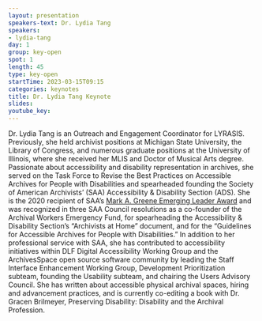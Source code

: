 ```yaml
---
layout: presentation
speakers-text: Dr. Lydia Tang
speakers:
- lydia-tang
day: 1
group: key-open
spot: 1
length: 45
type: key-open
startTime: 2023-03-15T09:15
categories: keynotes
title: Dr. Lydia Tang Keynote
slides:
youtube_key:
---
```


Dr. Lydia Tang is an Outreach and Engagement Coordinator for LYRASIS. Previously, she
held archivist positions at Michigan State University, the Library of Congress, and numerous
graduate positions at the University of Illinois, where she received her MLIS and Doctor of Musical
Arts degree. Passionate about accessibility and disability representation in archives, she served
on the Task Force to Revise the Best Practices on Accessible Archives for People with Disabilities
and spearheaded founding the Society of American Archivists’ (SAA) Accessibility & Disability
Section (ADS). She is the 2020 recipient of SAA’s [Mark A. Greene Emerging Leader
Award](https://www2.archivists.org/news/2020/mark-a-greene-emerging-leader-award-lydia-tang) and
was recognized in three SAA Council resolutions as a co-founder of the Archival Workers Emergency
Fund, for spearheading the Accessibility & Disability Section’s “Archivists at Home” document, and
for the “Guidelines for Accessible Archives for People with Disabilities.” In addition to her
professional service with SAA, she has contributed to accessibility initiatives within DLF Digital
Accessibility Working Group and the ArchivesSpace open source software community by leading the
Staff Interface Enhancement Working Group, Development Prioritization subteam, founding the
Usability subteam, and chairing the Users Advisory Council. She has written about accessible
physical archival spaces, hiring and advancement practices, and is currently co-editing a book
with Dr. Gracen Brilmeyer, Preserving Disability: Disability and the Archival Profession.
